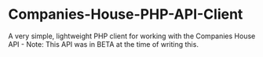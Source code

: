 # Companies-House-PHP-API-Client
A very simple, lightweight PHP client for working with the Companies House API - Note: This API was in BETA at the time of writing this.
